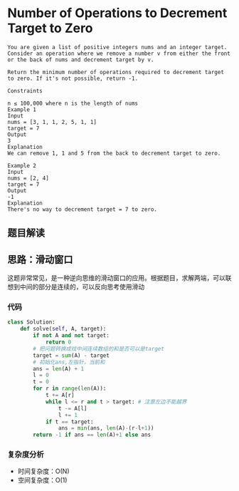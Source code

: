 # **Number of Operations to Decrement Target to Zero**

~~~typora
You are given a list of positive integers nums and an integer target. Consider an operation where we remove a number v from either the front or the back of nums and decrement target by v.

Return the minimum number of operations required to decrement target to zero. If it's not possible, return -1.

Constraints

n ≤ 100,000 where n is the length of nums
Example 1
Input
nums = [3, 1, 1, 2, 5, 1, 1]
target = 7
Output
3
Explanation
We can remove 1, 1 and 5 from the back to decrement target to zero.

Example 2
Input
nums = [2, 4]
target = 7
Output
-1
Explanation
There's no way to decrement target = 7 to zero.
~~~

## 题目解读



## 思路：滑动窗口

这题非常常见，是一种逆向思维的滑动窗口的应用。根据题目，求解两端，可以联想到中间的部分是连续的，可以反向思考使用滑动

### 代码

~~~python
class Solution:
    def solve(self, A, target):
        if not A and not target:
            return 0
        # 把问题转换成找中间连续数组的和是否可以是target
        target = sum(A) - target
        # 初始化ans,左指针，当前和
        ans = len(A) + 1
        l = 0
        t = 0
        for r in range(len(A)):
            t += A[r]
            while l <= r and t > target: # 注意左边不能越界
                t -= A[l]
                l += 1
            if t == target:
                ans = min(ans, len(A)-(r-l+1))
        return -1 if ans == len(A)+1 else ans
~~~

### 复杂度分析

- 时间复杂度：O(N)
- 空间复杂度：O(1)

